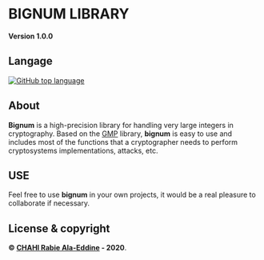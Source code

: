 # BIGNUM LIBRARY

**Version 1.0.0**

## Langage 

[![GitHub top language](https://img.shields.io/github/languages/top/Chahi-Rabie-Ala-Eddine/BIGNUM)](https://github.com/Chahi-Rabie-Ala-Eddine/BIGNUM)
 
## About

**Bignum** is a high-precision library for handling very large integers in cryptography. Based on the [GMP](https://gmplib.org/manual/index#Top) library, **bignum** is easy to use and includes most of the functions that a cryptographer needs to perform cryptosystems implementations, attacks, etc.

## USE

Feel free to use **bignum** in your own projects, it would be a real pleasure to collaborate if necessary.

## License & copyright

**© [CHAHI Rabie Ala-Eddine](https://www.linkedin.com/in/ala-eddine-chahi/) - 2020**.
